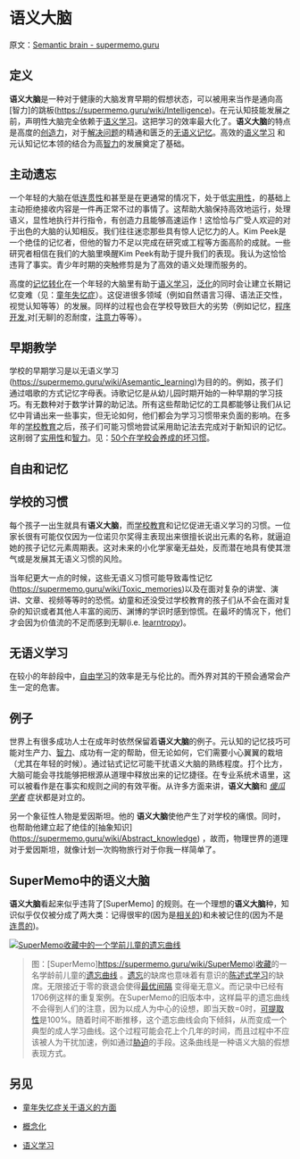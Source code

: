 # 语义大脑

原文：[Semantic brain - supermemo.guru](https://supermemo.guru/wiki/Semantic_brain)

## 定义

**语义大脑**是一种对于健康的大脑发育早期的假想状态，可以被用来当作是通向高[智力]的跳板(https://supermemo.guru/wiki/Intelligence)。在元认知技能发展之前，声明性大脑完全依赖于[语义学习](https://supermemo.guru/wiki/Semantic_learning)。这把学习的效率最大化了。**语义大脑**的特点是高度的[创造力](https://supermemo.guru/wiki/Creativity)，对于[解决问题](https://supermemo.guru/wiki/Problem_solving)的精通和匮乏的[无语义记忆](https://supermemo.guru/wiki/Asemantic_learning)。高效的[语义学习](https://supermemo.guru/wiki/Semantic_learning) 和元认知记忆本领的结合为高[智力](https://supermemo.guru/wiki/Intelligence)的发展奠定了基础。

## 主动遗忘

一个年轻的大脑在低[连贯性](https://supermemo.guru/wiki/Coherence)和甚至是在更通常的情况下，处于低[实用性](https://supermemo.guru/wiki/Applicability)，的基础上主动拒绝接收内容是一件再正常不过的事情了。这帮助大脑保持高效地运行，处理语义，显性地执行并行指令，有创造力且能够高速运作！这恰恰与广受人欢迎的对于出色的大脑的认知相反。我们往往迷恋那些具有惊人记忆力的人。Kim Peek是一个绝佳的记忆者，但他的智力不足以完成在研究或工程等方面高阶的成就。一些研究者相信在我们的大脑里唤醒Kim Peek有助于提升我们的表现。我认为这恰恰违背了事实。青少年时期的突触修剪是为了高效的语义处理而服务的。

高度的[记忆转化](https://supermemo.guru/wiki/Conceptualization)在一个年轻的大脑里有助于[语义学习](https://supermemo.guru/wiki/Semantic_learning)，[泛化](https://supermemo.guru/wiki/Generalization)的同时会让建立长期记忆变难（见：[童年失忆症](https://supermemo.guru/wiki/Childhood_amnesia)）。这促进很多领域（例如自然语言习得、语法正交性，视觉认知等等）的发展。同样的过程也会在学校导致巨大的劣势（例如记忆，[程序开发](https://supermemo.guru/wiki/Curriculum),对[无聊]的忍耐度，[注意力](https://supermemo.guru/wiki/ADHD)等等）。

## 早期教学

学校的早期学习是以无语义学习(https://supermemo.guru/wiki/Asemantic_learning)为目的的。例如，孩子们通过唱歌的方式记忆字母表。诗歌记忆是从幼儿园时期开始的一种早期的学习技巧。有无数种对于数学计算的助记法。所有这些帮助记忆的工具都能够让我们从记忆中背诵出来一些事实，但无论如何，他们都会为学习习惯带来负面的影响。在多年的[学校教育](https://supermemo.guru/wiki/Schooling)之后，孩子们可能习惯地尝试采用助记法去完成对于新知识的记忆。这削弱了[实用性](https://supermemo.guru/wiki/Applicability)和[智力](https://supermemo.guru/wiki/Intelligence)。见：[50个在学校会养成的坏习惯](https://supermemo.guru/wiki/50_bad_habits_learned_at_school)。

## 自由和记忆

## 学校的习惯

每个孩子一出生就具有**语义大脑**，而[学校教育](https://supermemo.guru/wiki/Schooling)和记忆促进无语义学习的习惯。一位家长很有可能仅仅因为一位诺贝尔奖得主表现出来很擅长说出元素的名称，就逼迫她的孩子记忆元素周期表。这对未来的小化学家毫无益处，反而潜在地具有使其泄气或是发展其无语义习惯的风险。

当年纪更大一点的时候，这些无语义习惯可能导致毒性记忆(https://supermemo.guru/wiki/Toxic_memories)以及在面对复杂的讲堂、演讲、文章、视频等等时的恐慌。幼童和还没受过学校教育的孩子们从不会在面对复杂的知识或者其他人丰富的阅历、渊博的学识时感到惊慌。在最坏的情况下，他们才会因为价值流的不足而感到无聊(i.e. [learntropy](https://supermemo.guru/wiki/Learntropy))。

##  无语义学习

在较小的年龄段中，[自由学习](https://supermemo.guru/wiki/Free_learning)的效率是无与伦比的。而外界对其的干预会通常会产生一定的危害。

## 例子

世界上有很多成功人士在成年时依然保留着**语义大脑**的例子。元认知的记忆技巧可能对生产力、[智力](https://supermemo.guru/wiki/Intelligence)、成功有一定的帮助，但无论如何，它们需要小心翼翼的栽培（尤其在年轻的时候）。通过钻式记忆可能干扰语义大脑的熟练程度。打个比方，大脑可能会寻找能够把根源从道理中释放出来的记忆捷径。在专业系统术语里，这可以被看作是在事实和规则之间的有效平衡。从许多方面来讲，**语义大脑**和 *[傻瓜学者](https://en.wikipedia.org/wiki/Savant_syndrome)* 症状都是对立的。

另一个象征性人物是爱因斯坦。他的 **语义大脑**使他产生了对学校的痛恨。同时，也帮助他建立起了绝佳的[抽象知识] (https://supermemo.guru/wiki/Abstract_knowledge) ，故而，物理世界的道理对于爱因斯坦，就像计划一次购物旅行对于你我一样简单了。

## SuperMemo中的语义大脑

**语义大脑**看起来似乎违背了[SuperMemo] 的规则。在一个理想的**语义大脑**种，知识似乎仅仅被分成了两大类：记得很牢的(因为是[相关的](https://supermemo.guru/wiki/Applicability))和未被记住的(因为不是[连贯的](https://supermemo.guru/wiki/Coherent))。

[![SuperMemo收藏中的一个学前儿童的遗忘曲线](https://supermemo.guru/images/thumb/5/56/Forgetting_curve_from_preschoolers_SuperMemo_collection.jpg/600px-Forgetting_curve_from_preschoolers_SuperMemo_collection.jpg)](https://supermemo.guru/wiki/File:Forgetting_curve_from_preschoolers_SuperMemo_collection.jpg)

>图：[SuperMemo]https://supermemo.guru/wiki/SuperMemo)[收藏](https://supermemo.guru/wiki/Collection)的一名学龄前儿童的[遗忘曲线](https://supermemo.guru/wiki/Forgetting_curve) 。[遗忘](https://supermemo.guru/wiki/Forgetting)的缺席也意味着有意识的[陈述式学习](https://supermemo.guru/wiki/Declarative_learning)的缺席。无限接近于零的衰退会使得[最优间隔](https://supermemo.guru/wiki/Optimum_interval) 变得毫无意义。而记录中已经有1706例这样的重复案例。在SuperMemo的旧版本中，这样扁平的遗忘曲线不会得到人们的注意，因为以成人为中心的设想，即当天数=0时，[可提取性](https://supermemo.guru/wiki/Retrievability)是100%。随着时间不断推移，这个遗忘曲线会向下倾斜，从而变成一个典型的成人学习曲线。这个过程可能会花上个几年的时间，而且过程中不应该被人为干扰加速，例如通过[胁迫](https://supermemo.guru/wiki/Coercion)的手段。这条曲线是一种语义大脑的假想表现方式。

## 另见

- [童年失忆症关于语义的方面](https://supermemo.guru/wiki/Semantic_aspects_of_childhood_amnesia)

- [概念化](https://supermemo.guru/wiki/Conceptualization)

- [语义学习](https://supermemo.guru/wiki/Semantic_learning)